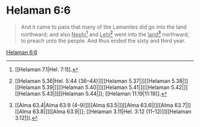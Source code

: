 # Helaman 6:6

> And it came to pass that many of the Lamanites did go into the land northward; and also <u>Nephi</u>[^a] and <u>Lehi</u>[^b] went into the <u>land</u>[^c] northward, to preach unto the people. And thus ended the sixty and third year.

[Helaman 6:6](https://www.churchofjesuschrist.org/study/scriptures/bofm/hel/6?lang=eng&id=p6#p6)


[^a]: [[Helaman 7.1|Hel. 7:1]].  
[^b]: [[Helaman 5.36|Hel. 5:44 (36–44)]][[Helaman 5.37|]][[Helaman 5.38|]][[Helaman 5.39|]][[Helaman 5.40|]][[Helaman 5.41|]][[Helaman 5.42|]][[Helaman 5.43|]][[Helaman 5.44|]]; [[Helaman 11.19|11:19]].  
[^c]: [[Alma 63.4|Alma 63:9 (4–9)]][[Alma 63.5|]][[Alma 63.6|]][[Alma 63.7|]][[Alma 63.8|]][[Alma 63.9|]]; [[Helaman 3.11|Hel. 3:12 (11–12)]][[Helaman 3.12|]].  
